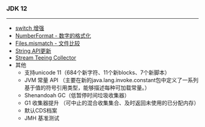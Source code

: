 ### JDK 12

---

- [switch 增强](src/main/java/com/di1shuai/java12/switchdemo/SwitchDemo.java)
- [NumberFormat - 数字的格式化](src/main/java/com/di1shuai/java12/number/NumberFormatDemo.java)
- [Files.mismatch - 文件比较](src/main/java/com/di1shuai/java12/files/FilesDemo.java)
- [String API更新](src/main/java/com/di1shuai/java12/string/StringDemo.java)
- [Stream Teeing Collector](src/main/java/com/di1shuai/java12/stream/TeeingDemo.java)
- 其他
    - 支持unicode 11（684个新字符、11个新blocks、7个新脚本）
    - JVM 常量 API （主要在新的java.lang.invoke.constant包中定义了一系列基于值的符号引用类型，能够描述每种可加载常量。）
    - Shenandoah GC（低暂停时间垃圾收集器）
    - G1 收集器提升 （可中止的混合收集集合、及时返回未使用的已分配内存）
    - 默认CDS档案
    - JMH 基准测试